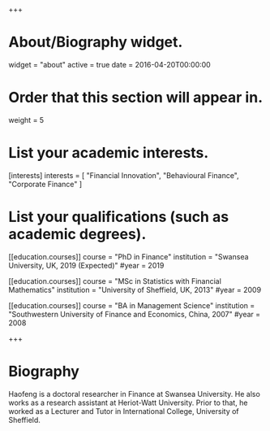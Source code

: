 +++
# About/Biography widget.
widget = "about"
active = true
date = 2016-04-20T00:00:00

# Order that this section will appear in.
weight = 5

# List your academic interests.
[interests]
  interests = [
    "Financial Innovation",
    "Behavioural Finance",
    "Corporate Finance"
  ]

# List your qualifications (such as academic degrees).
[[education.courses]]
  course = "PhD in Finance"
  institution = "Swansea University, UK, 2019 (Expected)"
  #year = 2019

[[education.courses]]
  course = "MSc in Statistics with Financial Mathematics"
  institution = "University of Sheffield, UK, 2013"
  #year = 2009

[[education.courses]]
  course = "BA in Management Science"
  institution = "Southwestern University of Finance and Economics, China, 2007"
  #year = 2008
 
+++

# Biography

Haofeng is a doctoral researcher in Finance at Swansea University. He also works as a research assistant at Heriot-Watt University. Prior to that, he worked as a Lecturer and Tutor in International College, University of Sheffield. 
